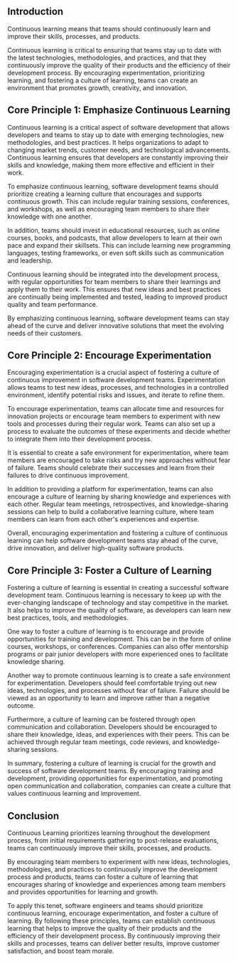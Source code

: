 <webui-data data-page-title="Continuous Learning: Tenet 8 of Continuous Agile Software Engineering" data-page-subtitle=""></webui-data>

<webui-side-by-side>

## Introduction

<webui-paper>

Continuous learning means that teams should continuously learn and improve their skills, processes, and products.

Continuous learning is critical to ensuring that teams stay up to date with the latest technologies, methodologies, and practices, and that they continuously improve the quality of their products and the efficiency of their development process. By encouraging experimentation, prioritizing learning, and fostering a culture of learning, teams can create an environment that promotes growth, creativity, and innovation.

</webui-paper>

</webui-side-by-side>

<webui-side-by-side>

## Core Principle 1: Emphasize Continuous Learning

<webui-paper>

Continuous learning is a critical aspect of software development that allows developers and teams to stay up to date with emerging technologies, new methodologies, and best practices. It helps organizations to adapt to changing market trends, customer needs, and technological advancements. Continuous learning ensures that developers are constantly improving their skills and knowledge, making them more effective and efficient in their work.

To emphasize continuous learning, software development teams should prioritize creating a learning culture that encourages and supports continuous growth. This can include regular training sessions, conferences, and workshops, as well as encouraging team members to share their knowledge with one another.

In addition, teams should invest in educational resources, such as online courses, books, and podcasts, that allow developers to learn at their own pace and expand their skillsets. This can include learning new programming languages, testing frameworks, or even soft skills such as communication and leadership.

Continuous learning should be integrated into the development process, with regular opportunities for team members to share their learnings and apply them to their work. This ensures that new ideas and best practices are continually being implemented and tested, leading to improved product quality and team performance.

By emphasizing continuous learning, software development teams can stay ahead of the curve and deliver innovative solutions that meet the evolving needs of their customers.

</webui-paper>

</webui-side-by-side>

<webui-side-by-side>

## Core Principle 2: Encourage Experimentation

<webui-paper>

Encouraging experimentation is a crucial aspect of fostering a culture of continuous improvement in software development teams. Experimentation allows teams to test new ideas, processes, and technologies in a controlled environment, identify potential risks and issues, and iterate to refine them.

To encourage experimentation, teams can allocate time and resources for innovation projects or encourage team members to experiment with new tools and processes during their regular work. Teams can also set up a process to evaluate the outcomes of these experiments and decide whether to integrate them into their development process.

It is essential to create a safe environment for experimentation, where team members are encouraged to take risks and try new approaches without fear of failure. Teams should celebrate their successes and learn from their failures to drive continuous improvement.

In addition to providing a platform for experimentation, teams can also encourage a culture of learning by sharing knowledge and experiences with each other. Regular team meetings, retrospectives, and knowledge-sharing sessions can help to build a collaborative learning culture, where team members can learn from each other's experiences and expertise.

Overall, encouraging experimentation and fostering a culture of continuous learning can help software development teams stay ahead of the curve, drive innovation, and deliver high-quality software products.

</webui-paper>

</webui-side-by-side>

<webui-side-by-side>

## Core Principle 3: Foster a Culture of Learning

<webui-paper>

Fostering a culture of learning is essential in creating a successful software development team. Continuous learning is necessary to keep up with the ever-changing landscape of technology and stay competitive in the market. It also helps to improve the quality of software, as developers can learn new best practices, tools, and methodologies.

One way to foster a culture of learning is to encourage and provide opportunities for training and development. This can be in the form of online courses, workshops, or conferences. Companies can also offer mentorship programs or pair junior developers with more experienced ones to facilitate knowledge sharing.

Another way to promote continuous learning is to create a safe environment for experimentation. Developers should feel comfortable trying out new ideas, technologies, and processes without fear of failure. Failure should be viewed as an opportunity to learn and improve rather than a negative outcome.

Furthermore, a culture of learning can be fostered through open communication and collaboration. Developers should be encouraged to share their knowledge, ideas, and experiences with their peers. This can be achieved through regular team meetings, code reviews, and knowledge-sharing sessions.

In summary, fostering a culture of learning is crucial for the growth and success of software development teams. By encouraging training and development, providing opportunities for experimentation, and promoting open communication and collaboration, companies can create a culture that values continuous learning and improvement.

</webui-paper>

</webui-side-by-side>

<webui-side-by-side>

## Conclusion

<webui-paper>

Continuous Learning prioritizes learning throughout the development process, from initial requirements gathering to post-release evaluations, teams can continuously improve their skills, processes, and products.

By encouraging team members to experiment with new ideas, technologies, methodologies, and practices to continuously improve the development process and products, teams can foster a culture of learning that encourages sharing of knowledge and experiences among team members and provides opportunities for learning and growth.

To apply this tenet, software engineers and teams should prioritize continuous learning, encourage experimentation, and foster a culture of learning. By following these principles, teams can establish continuous learning that helps to improve the quality of their products and the efficiency of their development process. By continuously improving their skills and processes, teams can deliver better results, improve customer satisfaction, and boost team morale.

</webui-paper>

</webui-side-by-side>

<webui-next-page name="Continuous Testing" href="/tenets/continuous-testing"></webui-next-page>
